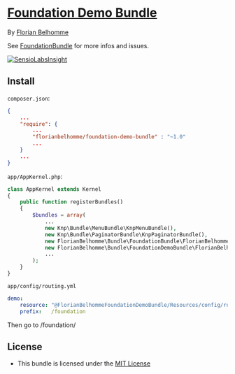 # [Foundation Demo Bundle](https://github.com/florianbelhomme/FoundationBundle)

By [Florian Belhomme](http://florianbelhomme.com)

See [FoundationBundle](https://github.com/florianbelhomme/FoundationBundle) for more infos and issues.

[![SensioLabsInsight](https://insight.sensiolabs.com/projects/db9a0fbc-7b82-4e8d-9c7c-d8b84d21c6d3/small.png)](https://insight.sensiolabs.com/projects/db9a0fbc-7b82-4e8d-9c7c-d8b84d21c6d3)

## Install

`composer.json`:

```JSON
{
    ...
    "require": {
        ...
        "florianbelhomme/foundation-demo-bundle" : "~1.0"
        ...
    }
    ...
}
```

`app/AppKernel.php`:

```PHP
class AppKernel extends Kernel
{
    public function registerBundles()
    {
        $bundles = array(
            ...
            new Knp\Bundle\MenuBundle\KnpMenuBundle(),
            new Knp\Bundle\PaginatorBundle\KnpPaginatorBundle(),
            new FlorianBelhomme\Bundle\FoundationBundle\FlorianBelhommeFoundationBundle(),
            new FlorianBelhomme\Bundle\FoundationDemoBundle\FlorianBelhommeFoundationDemoBundle(),
            ...
        );
    }
}
```

`app/config/routing.yml`
```YAML
demo:
    resource: "@FlorianBelhommeFoundationDemoBundle/Resources/config/routing.yml"
    prefix:   /foundation
```

Then go to /foundation/

## License

- This bundle is licensed under the [MIT License](http://opensource.org/licenses/MIT)
